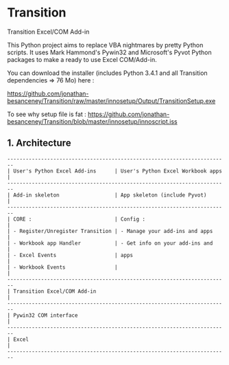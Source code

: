 Transition
==========

Transition Excel/COM Add-in

This Python project aims to replace VBA nightmares by pretty Python scripts. 
It uses Mark Hammond's Pywin32 and Microsoft's Pyvot Python packages to make a ready to use Excel COM/Add-in.

You can download the installer (includes Python 3.4.1 and all Transition dependencies => 76 Mo) here : 

https://github.com/jonathan-besanceney/Transition/raw/master/innosetup/Output/TransitionSetup.exe

To see why setup file is fat : https://github.com/jonathan-besanceney/Transition/blob/master/innosetup/innoscript.iss

## 1. Architecture

```
------------------------------------------------------------------------
| User's Python Excel Add-ins      | User's Python Excel Workbook apps |
------------------------------------------------------------------------
| Add-in skeleton                  | App skeleton (include Pyvot)      |
------------------------------------------------------------------------
| CORE :                           | Config :                          |
| - Register/Unregister Transition | - Manage your add-ins and apps    |
| - Workbook app Handler           | - Get info on your add-ins and    |
| - Excel Events                   | apps                              |
| - Workbook Events                |                                   |
------------------------------------------------------------------------
| Transition Excel/COM Add-in                                          |
------------------------------------------------------------------------
| Pywin32 COM interface                                                |
------------------------------------------------------------------------
| Excel                                                                |
------------------------------------------------------------------------
```
